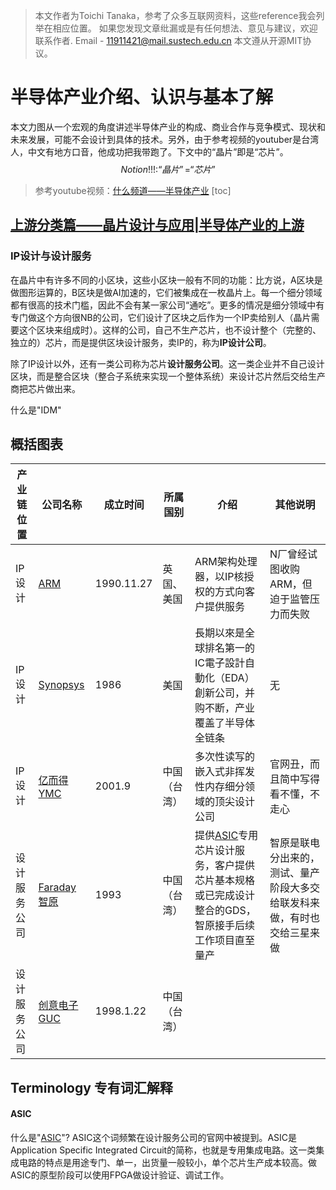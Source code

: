 >本文作者为Toichi Tanaka，参考了众多互联网资料，这些reference我会列举在相应位置。
如果您发现文章纰漏或是有任何想法、意见与建议，欢迎联系作者.
Email - 11911421@mail.sustech.edu.cn
本文遵从开源MIT协议。
# 半导体产业介绍、认识与基本了解
本文力图从一个宏观的角度讲述半导体产业的构成、商业合作与竞争模式、现状和未来发展，可能不会设计到具体的技术。另外，由于参考视频的youtuber是台湾人，中文有地方口音，他成功把我带跑了。下文中的“晶片”即是“芯片”。
$$Notion!!!:“晶片”=“芯片”$$
>参考youtube视频：[什么频道——半导体产业](https://youtu.be/kyFZMyavQJo)
[toc]

## [上游分类篇——晶片设计与应用|半导体产业的上游](https://youtu.be/kyFZMyavQJo)
### IP设计与设计服务
在晶片中有许多不同的小区块，这些小区块一般有不同的功能：比方说，A区块是做图形运算的，B区块是做AI加速的，它们被集成在一枚晶片上。每一个细分领域都有很高的技术门槛，因此不会有某一家公司“通吃”。更多的情况是细分领域中有专门做这个方向很NB的公司，它们设计了区块之后作为一个IP卖给别人（晶片需要这个区块来组成时）。这样的公司，自己不生产芯片，也不设计整个（完整的、独立的）芯片，而是提供区块设计服务，卖IP的，称为**IP设计公司**。

除了IP设计以外，还有一类公司称为芯片**设计服务公司**。这一类企业并不自己设计区块，而是整合区块（整合子系统来实现一个整体系统）来设计芯片然后交给生产商把芯片做出来。

什么是"IDM"


## 概括图表

|产业链位置|公司名称|成立时间|所属国别|介绍|其他说明|
|---|---|---|---|---|---|
|IP设计|[ARM](https://www.arm.com/)|1990.11.27|英国、美国|ARM架构处理器，以IP核授权的方式向客户提供服务|N厂曾经试图收购ARM，但迫于监管压力而失败|
|IP设计|[Synopsys](https://www.synopsys.com/)|1986|美国|長期以來是全球排名第一的IC電子設計自動化（EDA）創新公司，并购不断，产业覆盖了半导体全链条|无|
|IP设计|[亿而得YMC](https://www.ymc.com.tw/)|2001.9|中国（台湾）|多次性读写的嵌入式非挥发性内存细分领域的顶尖设计公司|官网丑，而且简中写得看不懂，不走心|
|设计服务公司|[Faraday智原](https://www.faraday-tech.com/cn/content/index)|1993|中国（台湾）|提供[ASIC](#ASIC)专用芯片设计服务，客户提供芯片基本规格或已完成设计整合的GDS，智原接手后续工作项目直至量产|智原是联电分出来的，测试、量产阶段大多交给联发科来做，有时也交给三星来做|
|设计服务公司|[创意电子GUC](https://www.guc-asic.com/tw/)|1998.1.22|中国（台湾）|

## Terminology 专有词汇解释

#### <span id = "ASIC">ASIC</span>
什么是"[ASIC](https://zh.wikipedia.org/zh-cn/%E7%89%B9%E6%AE%8A%E6%87%89%E7%94%A8%E7%A9%8D%E9%AB%94%E9%9B%BB%E8%B7%AF)"?
ASIC这个词频繁在设计服务公司的官网中被提到。ASIC是Application&nbsp;Specific Integrated Circuit的简称，也就是专用集成电路。这一类集成电路的特点是用途专门、单一，出货量一般较小，单个芯片生产成本较高。做ASIC的原型阶段可以使用FPGA做设计验证、调试工作。

